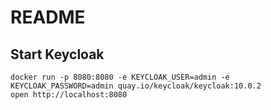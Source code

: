 # README

## Start Keycloak

```shell
docker run -p 8080:8080 -e KEYCLOAK_USER=admin -e KEYCLOAK_PASSWORD=admin quay.io/keycloak/keycloak:10.0.2
open http://localhost:8080
```
